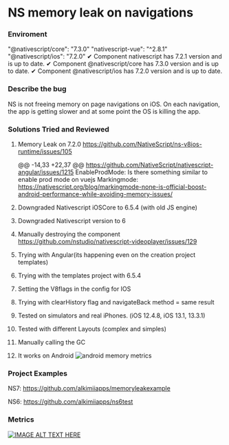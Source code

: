 # NS memory leak on navigations

### Enviroment

"@nativescript/core": "7.3.0"
"nativescript-vue": "^2.8.1"
"@nativescript/ios": "7.2.0"
✔ Component nativescript has 7.2.1 version and is up to date.
✔ Component @nativescript/core has 7.3.0 version and is up to date.
✔ Component @nativescript/ios has 7.2.0 version and is up to date.

### Describe the bug

NS is not freeing memory on page navigations on iOS. On each navigation, the app is getting slower and at some point the OS is killing the app.

### Solutions Tried and Reviewed
1. Memory Leak on 7.2.0
https://github.com/NativeScript/ns-v8ios-runtime/issues/105

	@@ -14,33 +22,37 @@ https://github.com/NativeScript/nativescript-angular/issues/1215
EnableProdMode: Is there something similar to enable prod mode on vuejs
Markingmode: https://nativescript.org/blog/markingmode-none-is-official-boost-android-performance-while-avoiding-memory-issues/

3. Downgraded Nativescript iOSCore to 6.5.4 (with old JS engine)

4. Downgraded Nativescript version to 6

5. Manually destroying the component
   https://github.com/nstudio/nativescript-videoplayer/issues/129

6. Trying with Angular(its happening even on the creation project templates)

7. Trying with the templates project with 6.5.4

8. Setting the V8flags in the config for IOS

9. Trying with clearHistory flag and navigateBack method = same result

10. Tested on simulators and real iPhones. (iOS 12.4.8, iOS 13.1, 13.3.1)

11. Tested with different Layouts (complex and simples)

12. Manually calling the GC

13. It works on Android
![android memory metrics](https://i.ibb.co/nrF6Ltj/image.png)

### Project Examples

NS7: https://github.com/alkimiiapps/memoryleakexample

NS6: https://github.com/alkimiiapps/ns6test

### Metrics

[![IMAGE ALT TEXT HERE](https://img.youtube.com/vi/oHAyKfUyq6M/0.jpg)](https://www.youtube.com/watch?v=oHAyKfUyq6M)

